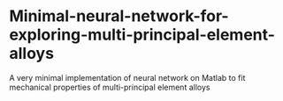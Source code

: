 # Minimal-neural-network-for-exploring-multi-principal-element-alloys
A very minimal implementation of neural network on Matlab to fit mechanical properties of multi-principal element alloys
